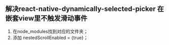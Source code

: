 ## 解决react-native-dynamically-selected-picker 在嵌套view里不触发滑动事件
1. 在node_modules找到对应的文件夹；
2. 添加 nestedScrollEnabled = {true}；